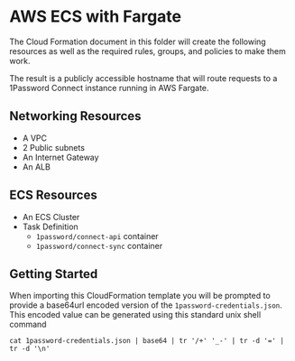 # AWS ECS with Fargate

The Cloud Formation document in this folder will create the following resources as well as the required rules, groups, and policies to make them work.

The result is a publicly accessible hostname that will route requests to a 1Password Connect instance running in AWS Fargate.

## Networking Resources

- A VPC
- 2 Public subnets
- An Internet Gateway
- An ALB

## ECS Resources

- An ECS Cluster
- Task Definition
  - `1password/connect-api` container
  - `1password/connect-sync` container

## Getting Started

When importing this CloudFormation template you will be prompted to provide a base64url encoded version of the `1password-credentials.json`. This encoded value can be generated using this standard unix shell command

```
cat 1password-credentials.json | base64 | tr '/+' '_-' | tr -d '=' | tr -d '\n'
```
